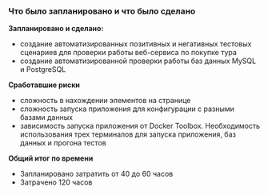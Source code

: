 ### Что было запланировано и что было сделано

**Запланировано и сделано:**

* создание автоматизированных позитивных и негативных тестовых сценариев 
для проверки работы веб-сервиса по покупке тура
* создание автоматизированной проверки работы баз данных MySQL и PostgreSQL

**Сработавшие риски**

* сложность в нахождении элементов на странице
* сложность запуска приложения для конфигурации с разными базами данных
* зависимость запуска приложения от Docker Toolbox. 
Необходимость использования трех терминалов для запуска приложения, 
баз данных и прогона тестов


**Общий итог по времени**

* Запланировано затратить от 40 до 60 часов
* Затрачено 120 часов